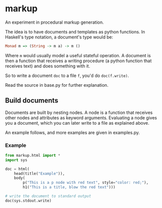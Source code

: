 markup
======

An experiment in procedural markup generation.

The idea is to have documents and templates as python functions. In
Haskell's type notation, a document's type would be:

```Haskell
Monad m => (String -> m a) -> m ()
```

Where `m` would usually model a useful stateful operation. A document
is then a function that receives a writing procedure (a python
function that receives text) and does something with it.

So to write a document `doc` to a file `f`, you'd do `doc(f.write)`.

Read the source in base.py for further explanation.

## Build documents

Documents are built by nesting nodes. A node is a function that
receives other nodes and attributes as keyword arguments. Evaluating a
node gives you a document, which you can later write to a file as
explained above.

An example follows, and more examples are given in examples.py.

### Example

```python
from markup.html import *
import sys

doc = html(
    head(title("Example")),
    body(
        p("This is a p node with red text", style="color: red;"),
        h1("This is a title, blow the red text")))

# write the document to standard output
doc(sys.stdout.write)
```